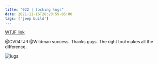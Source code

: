```yaml
---
title: "022 | locking lugs"
date: 2021-11-16T20:20:59-05:00
tags: ['jeep build']
---
```

[WTJF link](https://wranglertjforum.com/threads/prndls-tj-build-ii-the-green-one.55717/post-1004165)

@CV04TJR @Wildman success. Thanks guys. The right tool makes all the difference.

![lugs](/build-thread/img/PXL_20211117_004011739.MP.jpg)